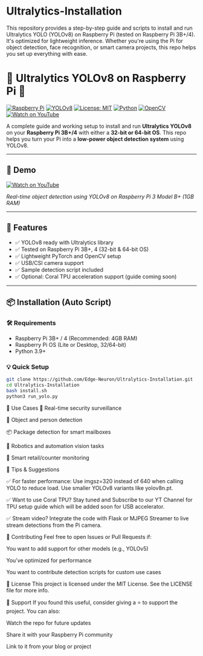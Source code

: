 # Ultralytics-Installation
This repository provides a step-by-step guide and scripts to install and run Ultralytics YOLO (YOLOv8) on Raspberry Pi (tested on Raspberry Pi 3B+/4). It's optimized for lightweight inference. Whether you're using the Pi for object detection, face recognition, or smart camera projects, this repo helps you set up everything with ease.

# 🚀 Ultralytics YOLOv8 on Raspberry Pi 🥧

[![Raspberry Pi](https://img.shields.io/badge/Raspberry%20Pi-Supported-green?logo=raspberrypi)](https://www.raspberrypi.com/)
[![YOLOv8](https://img.shields.io/badge/YOLOv8-Ultralytics-blue?logo=python)](https://github.com/ultralytics/ultralytics)
[![License: MIT](https://img.shields.io/badge/License-MIT-yellow.svg)](https://opensource.org/licenses/MIT)
[![Python](https://img.shields.io/badge/Python-3.9+-blue?logo=python)](https://www.python.org/)
[![OpenCV](https://img.shields.io/badge/OpenCV-Supported-red?logo=opencv)](https://opencv.org/)
[![Watch on YouTube](https://img.shields.io/badge/Watch%20Demo%20Video-%F0%9F%8E%A5-red?logo=youtube)](https://www.youtube.com/watch?v=YOUTUBE_VIDEO_ID)

A complete guide and working setup to install and run **Ultralytics YOLOv8** on your **Raspberry Pi 3B+/4** with either a **32-bit or 64-bit OS**. This repo helps you turn your Pi into a **low-power object detection system** using YOLOv8.

---

## 📸 Demo

[![Watch on YouTube](https://img.shields.io/badge/Watch%20Demo%20Video-%F0%9F%8E%A5-red?logo=youtube)](https://www.youtube.com/watch?v=YOUTUBE_VIDEO_ID)

*Real-time object detection using YOLOv8 on Raspberry Pi 3 Model B+ (1GB RAM)*

---

## 🧰 Features

- ✅ YOLOv8 ready with Ultralytics library  
- ✅ Tested on Raspberry Pi 3B+, 4 (32-bit & 64-bit OS)
- ✅ Lightweight PyTorch and OpenCV setup
- ✅ USB/CSI camera support
- ✅ Sample detection script included
- ✅ Optional: Coral TPU acceleration support (guide coming soon)

---

## 📦 Installation (Auto Script)

### 🛠️ Requirements

- Raspberry Pi 3B+ / 4 (Recommended: 4GB RAM)
- Raspberry Pi OS (Lite or Desktop, 32/64-bit)
- Python 3.9+

### 💡 Quick Setup

```bash
git clone https://github.com/Edge-Neuron/Ultralytics-Installation.git
cd Ultralytics-Installation
bash install.sh
python3 run_yolo.py
```
🎯 Use Cases
🚨 Real-time security surveillance

👀 Object and person detection

📦 Package detection for smart mailboxes

🤖 Robotics and automation vision tasks

🛒 Smart retail/counter monitoring

🧠 Tips & Suggestions

  ✅ For faster performance:
  Use imgsz=320 instead of 640 when calling YOLO to reduce load.
  Use smaller YOLOv8 variants like yolov8n.pt.

  ✅ Want to use Coral TPU?
  Stay tuned and Subscribe to our YT Channel for TPU setup guide which will be added soon for USB accelerator.

  ✅ Stream video?
  Integrate the code with Flask or MJPEG Streamer to live stream detections from the Pi camera.

🧩 Contributing
Feel free to open Issues or Pull Requests if:

  You want to add support for other models (e.g., YOLOv5)

  You’ve optimized for performance

  You want to contribute detection scripts for custom use cases

📄 License
This project is licensed under the MIT License. See the LICENSE file for more info.

🙌 Support
If you found this useful, consider giving a ⭐️ to support the project. You can also:

Watch the repo for future updates

Share it with your Raspberry Pi community

Link to it from your blog or project

